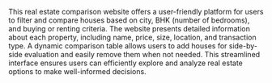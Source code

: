 This real estate comparison website offers a user-friendly platform for users to filter and compare houses based on city, BHK (number of bedrooms), and buying or renting criteria. The website presents detailed information about each property, including name, price, size, location, and transaction type. A dynamic comparison table allows users to add houses for side-by-side evaluation and easily remove them when not needed. This streamlined interface ensures users can efficiently explore and analyze real estate options to make well-informed decisions.
